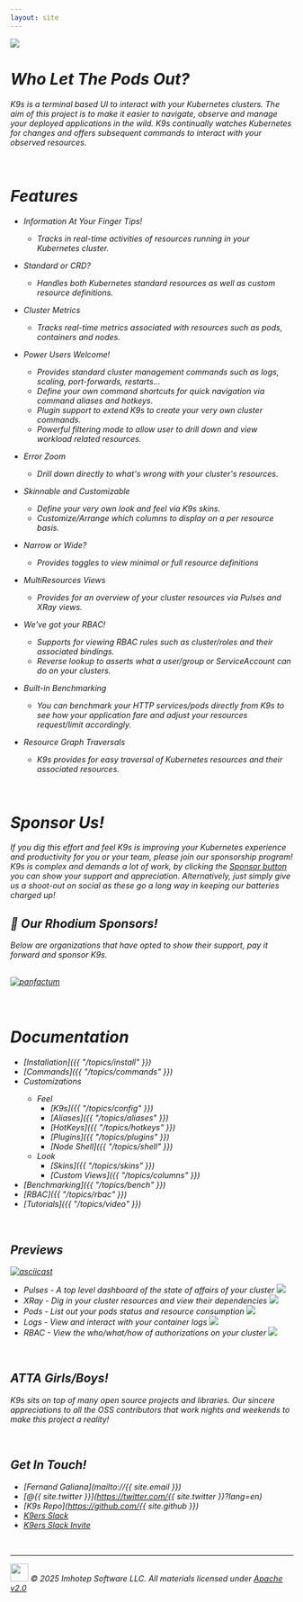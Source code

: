 ```yaml
---
layout: site
---
```


<img class="pic" src="assets/k9s.png"/>

<br/>

# <i class="fas fa-paw"/> Who Let The Pods Out?

K9s is a terminal based UI to interact with your Kubernetes clusters. The aim of this project is to make it easier to navigate, observe and manage your deployed applications in the wild. K9s continually watches Kubernetes for changes and offers subsequent commands to interact with your observed resources.

<br/>

# <i class="fas fa-highlighter"/> Features

- Information At Your Finger Tips!
  - Tracks in real-time activities of resources running in your Kubernetes cluster.

- Standard or CRD?
  - Handles both Kubernetes standard resources as well as custom resource definitions.

- Cluster Metrics
  - Tracks real-time metrics associated with resources such as pods, containers and nodes.

- Power Users Welcome!
  - Provides standard cluster management commands such as logs, scaling, port-forwards, restarts...
  - Define your own command shortcuts for quick navigation via command aliases and hotkeys.
  - Plugin support to extend K9s to create your very own cluster commands.
  - Powerful filtering mode to allow user to drill down and view workload related resources.

- Error Zoom
  - Drill down directly to what's wrong with your cluster's resources.

- Skinnable and Customizable
  - Define your very own look and feel via K9s skins.
  - Customize/Arrange which columns to display on a per resource basis.

- Narrow or Wide?
  - Provides toggles to view minimal or full resource definitions

- MultiResources Views
  - Provides for an overview of your cluster resources via Pulses and XRay views.

- We've got your RBAC!
  - Supports for viewing RBAC rules such as cluster/roles and their associated bindings.
  - Reverse lookup to asserts what a user/group or ServiceAccount can do on your clusters.

- Built-in Benchmarking
  - You can benchmark your HTTP services/pods directly from K9s to see how your application fare and adjust your resources request/limit accordingly.

- Resource Graph Traversals
  - K9s provides for easy traversal of Kubernetes resources and their associated resources.

<br/>

# <i class="fas fa-bullhorn"></i> Sponsor Us!

If you dig this effort and feel K9s is improving your Kubernetes experience and productivity for you or your team, please join our sponsorship program! K9s is complex and demands a lot of work, by clicking the [Sponsor button](https://github.com/sponsors/derailed) you can show your support and appreciation. Alternatively, just simply give us a shoot-out on social as these go a long way in keeping our batteries charged up!

## 🥳 Our Rhodium Sponsors!

Below are organizations that have opted to show their support, pay it forward and sponsor K9s.

<br/>
<a href="https://panfactum.com"><img src="assets/sponsors/panfactum.png" alt="panfactum"></a>
<br/>
<br/>

<br/>

# <i class="fas fa-book"/> Documentation

- <i class="fas fa-tools"/> [Installation]({{ "/topics/install" }})
- <i class="fas fa-terminal"/> [Commands]({{ "/topics/commands" }})
- <i class="fas fa-car"/> Customizations
  - Feel
    - [K9s]({{ "/topics/config" }})
    - [Aliases]({{ "/topics/aliases" }})
    - [HotKeys]({{ "/topics/hotkeys" }})
    - [Plugins]({{ "/topics/plugins" }})
    - [Node Shell]({{ "/topics/shell" }})
  - Look
    - [Skins]({{ "/topics/skins" }})
    - [Custom Views]({{ "/topics/columns" }})
- <i class="fas fa-tachometer-alt"/> [Benchmarking]({{ "/topics/bench" }})
- <i class="fas fa-key"/> [RBAC]({{ "/topics/rbac" }})
- <i class="fas fa-video"/> [Tutorials]({{ "/topics/video" }})

<br/>

## <i class="fab fa-youtube"/> Previews

[![asciicast](https://asciinema.org/a/305944.svg)](https://asciinema.org/a/305944)

- Pulses - *A top level dashboard of the state of affairs of your cluster*
  <img src="assets/screens/pulses.png"/>
- XRay - *Dig in your cluster resources and view their dependencies*
  <img src="assets/screens/xray.png"/>
- Pods - *List out your pods status and resource consumption*
  <img src="assets/screens/pods.png"/>
- Logs - *View and interact with your container logs*
  <img src="assets/screens/logs.png"/>
- RBAC - *View the who/what/how of authorizations on your cluster*
  <img src="assets/screens/rbac.png"/>

<br/>

## <i class="fas fa-thumbs-up"></i> ATTA Girls/Boys!

K9s sits on top of many open source projects and libraries. Our *sincere* appreciations to all the OSS contributors that work nights and weekends to make this project a reality!

<br/>

## <i class="fas fa-phone-volume"></i> Get In Touch!

- <i class="fas fa-at fa-2x"/>  [Fernand Galiana](mailto://{{ site.email }})
- <i class="fab fa-twitter fa-2x"/> [@{{ site.twitter }}](https://twitter.com/{{ site.twitter }}?lang=en)
- <i class="fab fa-github fa-2x"/> [K9s Repo](https://github.com/{{ site.github }})
- <i class="fab fa-slack fa-2x"/>  [K9ers Slack](https://k9sers.slack.com/)
- <i class="fab fa-slack-hash fa-2x"/> [K9ers Slack Invite](https://join.slack.com/t/k9sers/shared_invite/zt-3360a389v-ElLHrb0Dp1kAXqYUItSAFA)

<br/>

---
<img class="mid-align" src="/assets/imhotep_logo.png" width="32" height="auto"/>
<span class="mid-align">
  © 2025 Imhotep Software LLC. All materials licensed under
</span>
<a class="mid-align" href="http://www.apache.org/licenses/LICENSE-2.0">Apache v2.0</a>
